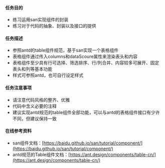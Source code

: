 #### 任务目的
- 练习运用san实现组件的封装
- 练习对于代码的抽象、封装以及接口的提供

#### 任务描述
- 参照antd的table组件规范，基于san实现一个表格组件
- 表格组件通过传入columns和dataScoure属性来渲染表头和内容
- 表格组件至少具有行可选择、筛选排序、行/列合并、内容较多可展开、固定表头和列等基本功能
- 样式可参照antd，也可自行设定样式

#### 任务注意事项
- 请注意代码风格的整齐、优雅
- 代码中含义必要的注释
- 建议实现antd规范的table组件全部功能，可以与antd的表格组件接口有少许不同，但建议保持一致

#### 在线参考资料
- san组件文档：[https://baidu.github.io/san/tutorial/component/](https://baidu.github.io/san/tutorial/component/)
- antd规范的Table组件文档：[https://ant.design/components/table-cn/](https://ant.design/components/table-cn/)